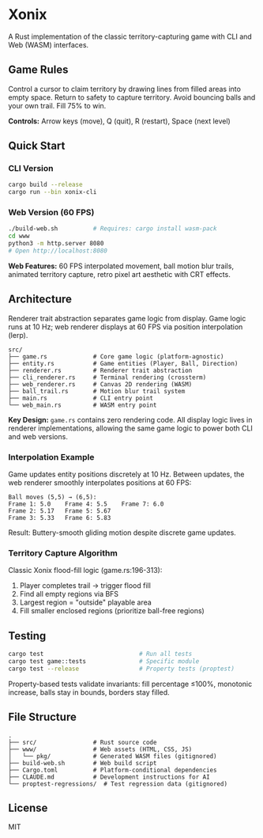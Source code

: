 # Xonix

A Rust implementation of the classic territory-capturing game with CLI and Web (WASM) interfaces.

## Game Rules

Control a cursor to claim territory by drawing lines from filled areas into empty space. Return to safety to capture territory. Avoid bouncing balls and your own trail. Fill 75% to win.

**Controls:** Arrow keys (move), Q (quit), R (restart), Space (next level)

## Quick Start

### CLI Version
```bash
cargo build --release
cargo run --bin xonix-cli
```

### Web Version (60 FPS)
```bash
./build-web.sh          # Requires: cargo install wasm-pack
cd www
python3 -m http.server 8080
# Open http://localhost:8080
```

**Web Features:** 60 FPS interpolated movement, ball motion blur trails, animated territory capture, retro pixel art aesthetic with CRT effects.

## Architecture

Renderer trait abstraction separates game logic from display. Game logic runs at 10 Hz; web renderer displays at 60 FPS via position interpolation (lerp).

```
src/
├── game.rs             # Core game logic (platform-agnostic)
├── entity.rs           # Game entities (Player, Ball, Direction)
├── renderer.rs         # Renderer trait abstraction
├── cli_renderer.rs     # Terminal rendering (crossterm)
├── web_renderer.rs     # Canvas 2D rendering (WASM)
├── ball_trail.rs       # Motion blur trail system
├── main.rs             # CLI entry point
└── web_main.rs         # WASM entry point
```

**Key Design:** `game.rs` contains zero rendering code. All display logic lives in renderer implementations, allowing the same game logic to power both CLI and web versions.

### Interpolation Example

Game updates entity positions discretely at 10 Hz. Between updates, the web renderer smoothly interpolates positions at 60 FPS:

```
Ball moves (5,5) → (6,5):
Frame 1: 5.0    Frame 4: 5.5    Frame 7: 6.0
Frame 2: 5.17   Frame 5: 5.67
Frame 3: 5.33   Frame 6: 5.83
```

Result: Buttery-smooth gliding motion despite discrete game updates.

### Territory Capture Algorithm

Classic Xonix flood-fill logic (game.rs:196-313):
1. Player completes trail → trigger flood fill
2. Find all empty regions via BFS
3. Largest region = "outside" playable area
4. Fill smaller enclosed regions (prioritize ball-free regions)

## Testing

```bash
cargo test                           # Run all tests
cargo test game::tests               # Specific module
cargo test --release                 # Property tests (proptest)
```

Property-based tests validate invariants: fill percentage ≤100%, monotonic increase, balls stay in bounds, borders stay filled.

## File Structure

```
.
├── src/                # Rust source code
├── www/                # Web assets (HTML, CSS, JS)
│   └── pkg/            # Generated WASM files (gitignored)
├── build-web.sh        # Web build script
├── Cargo.toml          # Platform-conditional dependencies
├── CLAUDE.md           # Development instructions for AI
└── proptest-regressions/  # Test regression data (gitignored)
```

## License

MIT

